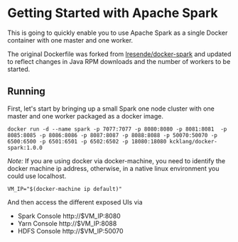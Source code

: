 # Getting Started with Apache Spark

This is going to quickly enable you to use Apache Spark as a single Docker container with one master and one worker.

The original Dockerfile was forked from [lresende/docker-spark](https://github.com/lresende/docker-spark) and updated to reflect changes in Java RPM downloads and the number of workers to be started.

## Running
First, let's start by bringing up a small Spark one node cluster with one master and one worker packaged as a docker image.

```
docker run -d --name spark -p 7077:7077 -p 8080:8080 -p 8081:8081  -p 8085:8085 -p 8086:8086 -p 8087:8087 -p 8088:8088 -p 50070:50070 -p 6500:6500 -p 6501:6501 -p 6502:6502 -p 18080:18080 kcklang/docker-spark:1.0.0
```

*Note:* If you are using docker via docker-machine, you need to identify the docker machine ip address, otherwise, in a native linux environment you could use localhost.

```
VM_IP="$(docker-machine ip default)"
```

And then access the different exposed UIs via

* Spark Console http://$VM_IP:8080
* Yarn  Console http://$VM_IP:8088
* HDFS  Console http://$VM_IP:50070